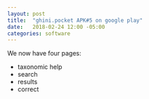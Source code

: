 ```yaml
---
layout: post
title:  "ghini.pocket APK#5 on google play"
date:   2018-02-24 12:00 -05:00
categories: software
---
```


We now have four pages:

- taxonomic help
- search
- results
- correct

